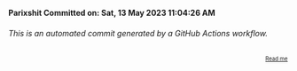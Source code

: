 **Parixshit Committed on: Sat, 13 May 2023 11:04:26 AM** <!-- e617859f-e1d3-481a-84fa-c285f2f9e8b5 -->

###### This is an automated commit generated by a GitHub Actions workflow.

<div align="right"><sub><sup><a href="https://github.com/Parixshit/AutoCommit.git">Read me</a></sup></sub></div>
